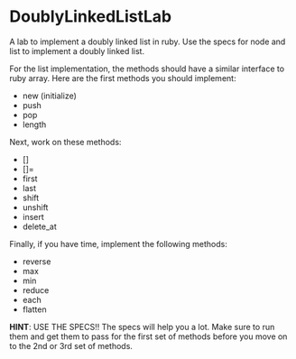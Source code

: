 DoublyLinkedListLab
===================

A lab to implement a doubly linked list in ruby.  Use the specs for node and list to implement a doubly linked list.

For the list implementation, the methods should have a similar interface to ruby array.  Here are the first methods you should implement:

* new (initialize)
* push
* pop
* length

Next, work on these methods:

* []
* []=
* first
* last
* shift
* unshift
* insert
* delete_at

Finally, if you have time, implement the following methods:

* reverse
* max
* min
* reduce
* each
* flatten


__HINT__: USE THE SPECS!!  The specs will help you a lot.  Make sure to run them and get them to pass for the first set of methods before you move on to the 2nd or 3rd set of methods.



